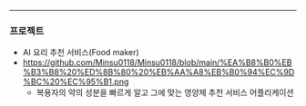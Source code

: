 ---
 ### 프로젝트
* AI 요리 추천 서비스(Food maker)
* https://github.com/Minsu0118/Minsu0118/blob/main/%EA%B8%B0%EB%B3%B8%20%ED%8B%80%20%EB%AA%A8%EB%B0%94%EC%9D%BC%20%EC%95%B1.png
   * 복용자의 약의 성분을 빠르게 알고 그에 맞는 영양제 추천 서비스 어플리케이션
